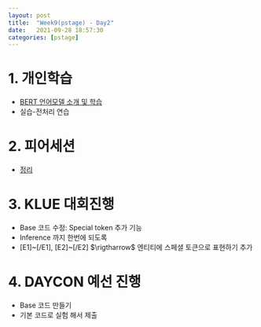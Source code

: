 ```yaml
---
layout: post
title:  "Week9(pstage) - Day2"
date:   2021-09-28 18:57:30
categories: [pstage]
---
```


# 1. 개인학습
* [BERT 언어모델 소개 및 학습](https://kyunghyunlim.github.io/nlp/ml_ai/2021/09/28/re_bert.html)
* 실습-전처리 연습

# 2. 피어세션
* [정리](https://www.notion.so/jonhyuk0922/9-28-9637c2fb2419484facf643d866c87ad3)

# 3. KLUE 대회진행
* Base 코드 수정: Special token 추가 기능
* Inference 까지 한번에 되도록
* [E1]~[/E1], [E2]~[/E2] $\rigtharrow$ 엔티티에 스페셜 토큰으로 표현하기 추가

# 4. DAYCON 예선 진행
* Base 코드 만들기
* 기본 코드로 실험 해서 제출
